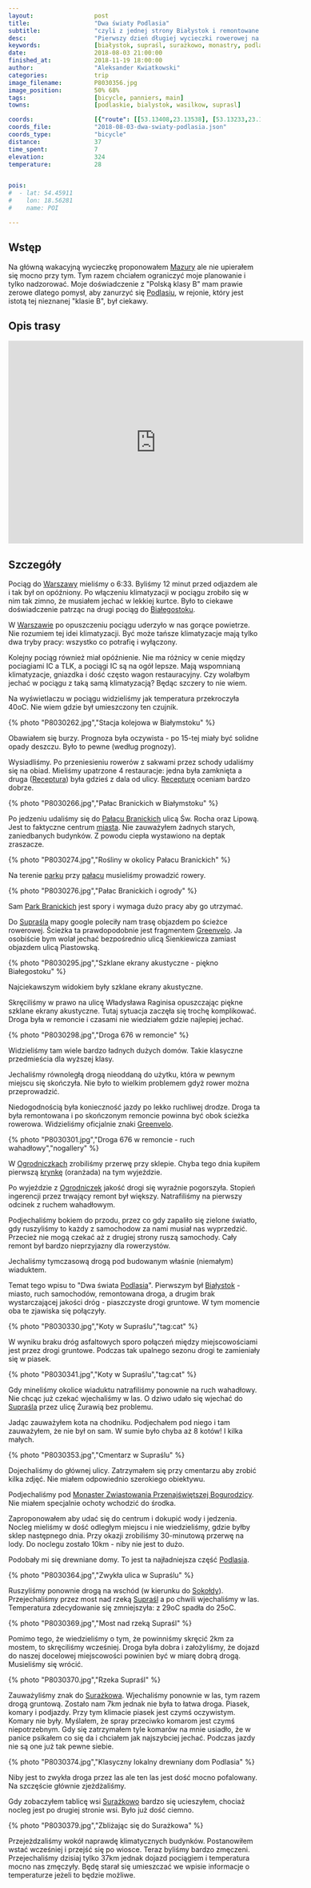```yaml
---
layout:                 post
title:                  "Dwa światy Podlasia"
subtitle:               "czyli z jednej strony Białystok i remontowane drogi, a z drugiej gruntowe piaszczyste drogi"
desc:                   "Pierwszy dzień długiej wycieczki rowerowej na Podlasiu. Zaczęliśmy w Białymstoku jadąc przez Supraśl do Surażka - zapomnianej przez świat wsi w pobliżu skrzyżowania rzek."
keywords:               [białystok, supraśl, surażkowo, monastry, podlasie]
date:                   2018-08-03 21:00:00
finished_at:            2018-11-19 18:00:00
author:                 "Aleksander Kwiatkowski"
categories:             trip
image_filename:         P8030356.jpg
image_position:         50% 68%
tags:                   [bicycle, panniers, main]
towns:                  [podlaskie, bialystok, wasilkow, suprasl]

coords:                 [{"route": [[53.13408,23.13538], [53.13233,23.16843], [53.12543,23.18156], [53.14068,23.20044], [53.16096,23.19958], [53.19002,23.27417], [53.21012,23.33571], [53.21912,23.34593], [53.22498,23.36507], [53.21218,23.40961], [53.21691,23.43871], [53.21285,23.45888], [53.21079,23.45545]], "type": "bicycle"}]
coords_file:            "2018-08-03-dwa-swiaty-podlasia.json"
coords_type:            "bicycle"
distance:               37
time_spent:             7
elevation:              324
temperature:            28


pois:
#  - lat: 54.45911
#    lon: 18.56281
#    name: POI

---
```


[wiki-mazury]: https://pl.wikipedia.org/wiki/Mazury
[wiki-podlasie]: https://pl.wikipedia.org/wiki/Podlasie
[wiki-warszawa]: https://pl.wikipedia.org/wiki/Warszawa
[wiki-bialystok]: https://pl.wikipedia.org/wiki/Bia%C5%82ystok
[wiki-suprasl]: https://pl.wikipedia.org/wiki/Supra%C5%9Bl
[wiki-ogrodniczki]: https://pl.wikipedia.org/wiki/Ogrodniczki_(gmina_Supra%C5%9Bl)
[wiki-sokolda]: https://pl.wikipedia.org/wiki/Soko%C5%82da
[wiki-suprasl-rzeka]: https://pl.wikipedia.org/wiki/Supra%C5%9Bl_(rzeka)
[wiki-surazkowo]: https://pl.wikipedia.org/wiki/Sura%C5%BCkowo
[wiki-palac-branickich]: https://pl.wikipedia.org/wiki/Pa%C5%82ac_Branickich_w_Bia%C5%82ymstoku
[wiki-park-branickich]: https://pl.wikipedia.org/wiki/Park_Branickich_w_Bia%C5%82ymstoku
[wiki-greenvelo]: https://pl.wikipedia.org/wiki/Wschodni_Szlak_Rowerowy_Green_Velo

[receptura]: http://restauracjareceptura.pl/
[krynka]: http://www.krynka.pl/
[suprasl-monaster]: http://monaster-suprasl.pl/

## Wstęp

Na główną wakacyjną wycieczkę proponowałem [Mazury][wiki-mazury] ale nie
upierałem się mocno przy tym.
Tym razem chciałem ograniczyć moje planowanie i tylko nadzorować. Moje doświadczenie
z "Polską klasy B" mam prawie zerowe dlatego pomysł, aby zanurzyć się
[Podlasiu][wiki-podlasie], w rejonie, który jest istotą tej nieznanej "klasie B",
był ciekawy.

## Opis trasy

<iframe height='405' width='590' frameborder='0' allowtransparency='true' scrolling='no' src='https://www.strava.com/activities/1747516486/embed/35e8143dc32d10528b18290422e86f920ada3168'></iframe>


## Szczegóły

Pociąg do [Warszawy][wiki-warszawa] mieliśmy o 6:33. Byliśmy 12 minut przed odjazdem
ale i tak był on opóźniony. Po włączeniu klimatyzacji w pociągu
zrobiło się w nim tak zimno, że
musiałem jechać w lekkiej kurtce. Było to ciekawe doświadczenie patrząc
na drugi pociąg do
[Białegostoku][wiki-bialystok].

W [Warszawie][wiki-warszawa] po opuszczeniu pociągu uderzyło w nas gorące
powietrze. Nie rozumiem tej idei klimatyzacji. Być może tańsze klimatyzacje mają
tylko dwa tryby pracy: wszystko co potrafię i wyłączony.

Kolejny pociąg również miał opóźnienie. Nie ma różnicy w cenie między pociagiami
IC a TLK, a pociągi IC są na ogół lepsze. Mają wspomnianą klimatyzacje, gniazdka
i dość często wagon restauracyjny. Czy wolałbym jechać w pociągu z taką samą
klimatyzacją? Będąc szczery to nie wiem.

Na wyświetlaczu w pociągu widzieliśmy jak temperatura przekroczyła 40oC.
Nie wiem gdzie był umieszczony ten czujnik.

{% photo "P8030262.jpg","Stacja kolejowa w Białymstoku" %}

Obawiałem się burzy. Prognoza była oczywista - po 15-tej miały być
solidne opady deszczu. Było to pewne (według prognozy).

Wysiadliśmy. Po przeniesieniu rowerów z sakwami przez schody udaliśmy się na obiad.
Mieliśmy upatrzone 4 restauracje: jedna była zamknięta a druga
([Receptura][receptura]) była gdzieś z dala od ulicy. [Recepturę][receptura]
oceniam bardzo dobrze.

{% photo "P8030266.jpg","Pałac Branickich w Białymstoku" %}

Po jedzeniu udaliśmy się do [Pałacu Branickich][wiki-palac-branickich]
ulicą Św. Rocha oraz Lipową. Jest to faktyczne centrum [miasta][wiki-bialystok].
Nie zauważyłem żadnych starych, zaniedbanych budynków.
Z powodu ciepła wystawiono na deptak zraszacze.

{% photo "P8030274.jpg","Rośliny w okolicy Pałacu Branickich" %}

Na terenie [parku][wiki-park-branickich] przy [pałacu][wiki-palac-branickich] musieliśmy
prowadzić rowery.

{% photo "P8030276.jpg","Pałac Branickich i ogrody" %}

Sam [Park Branickich][wiki-park-branickich] jest spory i wymaga dużo pracy aby
go utrzymać.

Do [Supraśla][wiki-suprasl] mapy google poleciły nam trasę objazdem po ścieżce
rowerowej. Ścieżka ta prawdopodobnie jest fragmentem [Greenvelo][wiki-greenvelo].
Ja osobiście bym wolał jechać bezpośrednio ulicą Sienkiewicza zamiast objazdem
ulicą Piastowską.

{% photo "P8030295.jpg","Szklane ekrany akustyczne - piękno Białegostoku" %}

Najciekawszym widokiem były szklane ekrany akustyczne.

Skręciliśmy w prawo na ulicę Władysława Raginisa opuszczając piękne szklane
ekrany akustyczne. Tutaj sytuacja zaczęła się trochę komplikować.
Droga była w remoncie i czasami nie wiedziałem gdzie najlepiej jechać.

{% photo "P8030298.jpg","Droga 676 w remoncie" %}

Widzieliśmy tam wiele bardzo ładnych dużych domów. Takie klasyczne
przedmieścia dla wyższej klasy.

Jechaliśmy równoległą drogą nieoddaną do użytku, która w pewnym miejscu się
skończyła. Nie było to wielkim problemem gdyż rower można przeprowadzić.

Niedogodnością była konieczność jazdy po lekko ruchliwej drodze. Droga ta
była remontowana i po skończonym remoncie powinna być obok ścieżka rowerowa.
Widzieliśmy oficjalnie znaki [Greenvelo][wiki-greenvelo].

{% photo "P8030301.jpg","Droga 676 w remoncie - ruch wahadłowy","nogallery" %}

W [Ogrodniczkach][wiki-ogrodniczki] zrobiliśmy przerwę przy sklepie. Chyba tego dnia
kupiłem pierwszą [krynkę][krynka] (oranżada) na tym wyjeździe.

Po wyjeździe z [Ogrodniczek][wiki-ogrodniczki] jakość drogi się wyraźnie pogorszyła.
Stopień ingerencji przez trwający remont był większy. Natrafiliśmy na pierwszy
odcinek z ruchem wahadłowym.

Podjechaliśmy bokiem do przodu, przez co gdy zapaliło się zielone światło, gdy ruszyliśmy
to każdy z samochodow za nami musiał nas wyprzedzić. Przecież nie mogą czekać aż
z drugiej strony ruszą samochody. Cały remont był bardzo nieprzyjazny dla rowerzystów.

Jechaliśmy tymczasową drogą pod budowanym właśnie (niemałym) wiaduktem.

Temat tego wpisu to "Dwa świata [Podlasia][wiki-podlasie]". Pierwszym był
[Białystok][wiki-bialystok] - miasto, ruch samochodów, remontowana droga,
a drugim brak wystarczającej
jakości dróg - piaszczyste drogi gruntowe. W tym momencie oba te zjawiska się połączyły.

{% photo "P8030330.jpg","Koty w Supraślu","tag:cat" %}

W wyniku braku dróg asfaltowych sporo połączeń między miejscowościami jest przez
drogi gruntowe. Podczas tak upalnego sezonu drogi te zamieniały się w piasek.

{% photo "P8030341.jpg","Koty w Supraślu","tag:cat" %}

Gdy mineliśmy okolice wiaduktu natrafiliśmy ponownie na ruch wahadłowy. Nie chcąc
już czekać wjechaliśmy w las. O dziwo udało się wjechać do [Supraśla][wiki-suprasl]
przez ulicę Żurawią bez problemu.

Jadąc zauważyłem kota na chodniku. Podjechałem pod niego i tam zauważyłem, że
nie był on sam. W sumie było chyba aż 8 kotów! I kilka małych.

{% photo "P8030353.jpg","Cmentarz w Supraślu" %}

Dojechaliśmy do głównej ulicy. Zatrzymałem się przy cmentarzu aby zrobić kilka zdjęć.
Nie miałem odpowiednio szerokiego obiektywu.

Podjechaliśmy pod [Monaster Zwiastowania Przenajświętszej Bogurodzicy][suprasl-monaster].
Nie miałem specjalnie ochoty wchodzić do środka.

Zaproponowałem aby udać się do centrum i dokupić wody i jedzenia.
Nocleg mieliśmy w dość odległym miejscu i nie wiedzieliśmy, gdzie byłby
sklep następnego dnia. Przy okazji zrobiliśmy 30-minutową przerwę na
lody. Do noclegu zostało 10km - niby nie jest to dużo.

Podobały mi się drewniane domy. To jest ta najładniejsza część [Podlasia][wiki-podlasie].

{% photo "P8030364.jpg","Zwykła ulica w Supraślu" %}

Ruszyliśmy ponownie drogą na wschód (w kierunku do [Sokołdy][wiki-sokolda]).
Przejechaliśmy przez most nad rzeką [Supraśl][wiki-suprasl-rzeka]
a po chwili wjechaliśmy w las. Temperatura zdecydowanie się zmniejszyła:
z 29oC spadła do 25oC.

{% photo "P8030369.jpg","Most nad rzeką Supraśl" %}

Pomimo tego, że wiedzieliśmy o tym, że powinniśmy skręcić 2km za mostem, to skręciliśmy
wcześniej. Droga była dobra i założyliśmy, że dojazd do naszej docelowej miejscowości
powinien być w miarę dobrą drogą. Musieliśmy się wrócić.

{% photo "P8030370.jpg","Rzeka Supraśl" %}

Zauważyliśmy znak do [Surażkowa][wiki-surazkowo]. Wjechaliśmy ponownie w las, tym razem
drogą gruntową. Zostało nam 7km jednak nie była to łatwa droga. Piasek, komary i
podjazdy. Przy tym klimacie piasek jest czymś oczywistym. Komary nie były. Myślałem,
że spray przeciwko komarom jest czymś niepotrzebnym. Gdy się zatrzymałem tyle komarów
na mnie usiadło, że w panice psikałem co się da i chciałem jak najszybciej jechać.
Podczas jazdy nie są one już tak pewne siebie.

{% photo "P8030374.jpg","Klasyczny lokalny drewniany dom Podlasia" %}

Niby jest to zwykła droga przez las ale
ten las jest dość mocno pofalowany. Na szczęście głównie
zjeżdżaliśmy.

Gdy zobaczyłem tablicę wsi [Surażkowo][wiki-surazkowo] bardzo się ucieszyłem, chociaż
nocleg jest po drugiej stronie wsi. Było już dość ciemno.

{% photo "P8030379.jpg","Zbliżając się do Surażkowa" %}

Przejeżdzaliśmy wokół naprawdę klimatycznych budynków. Postanowiłem wstać wcześniej i
przejść się po wiosce. Teraz byliśmy bardzo zmęczeni. Przejechaliśmy dzisiaj tylko 37km
jednak dojazd pociągiem i temperatura mocno nas zmęczyły. Będę starał się umieszczać
we wpisie informacje o temperaturze jeżeli to będzie możliwe.
